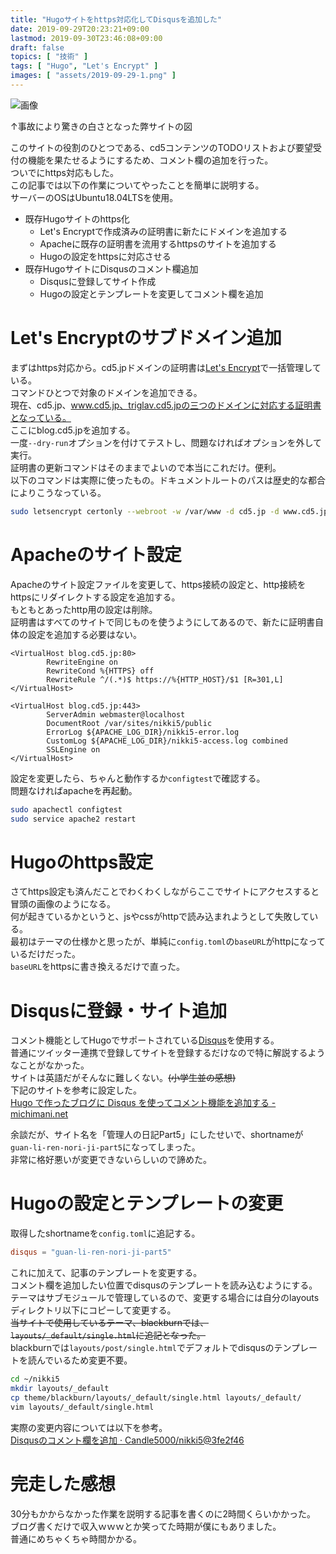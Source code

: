 ```yaml
---
title: "Hugoサイトをhttps対応化してDisqusを追加した"
date: 2019-09-29T20:23:21+09:00
lastmod: 2019-09-30T23:46:08+09:00
draft: false
topics: [ "技術" ]
tags: [ "Hugo", "Let's Encrypt" ]
images: [ "assets/2019-09-29-1.png" ]
---
```


![画像](/assets/2019-09-29-1.png "画像")

↑事故により驚きの白さとなった弊サイトの図

このサイトの役割のひとつである、cd5コンテンツのTODOリストおよび要望受付の機能を果たせるようにするため、コメント欄の追加を行った。  
ついでにhttps対応もした。  
この記事では以下の作業についてやったことを簡単に説明する。  
サーバーのOSはUbuntu18.04LTSを使用。

- 既存Hugoサイトのhttps化
  * Let's Encryptで作成済みの証明書に新たにドメインを追加する
  * Apacheに既存の証明書を流用するhttpsのサイトを追加する
  * Hugoの設定をhttpsに対応させる
- 既存HugoサイトにDisqusのコメント欄追加
  * Disqusに登録してサイト作成
  * Hugoの設定とテンプレートを変更してコメント欄を追加

# Let's Encryptのサブドメイン追加

まずはhttps対応から。cd5.jpドメインの証明書は[Let's Encrypt](https://letsencrypt.org/ja/)で一括管理している。  
コマンドひとつで対象のドメインを追加できる。  
現在、cd5.jp、www.cd5.jp、triglav.cd5.jpの三つのドメインに対応する証明書となっている。  
ここにblog.cd5.jpを追加する。  
一度`--dry-run`オプションを付けてテストし、問題なければオプションを外して実行。  
証明書の更新コマンドはそのままでよいので本当にこれだけ。便利。  
以下のコマンドは実際に使ったもの。ドキュメントルートのパスは歴史的な都合によりこうなっている。

```sh
sudo letsencrypt certonly --webroot -w /var/www -d cd5.jp -d www.cd5.jp -w /var/sites/uruluk/public/ -d triglav.cd5.jp -w /var/sites/nikki5/public/ -d blog.cd5.jp --dry-run
```

# Apacheのサイト設定

Apacheのサイト設定ファイルを変更して、https接続の設定と、http接続をhttpsにリダイレクトする設定を追加する。  
もともとあったhttp用の設定は削除。  
証明書はすべてのサイトで同じものを使うようにしてあるので、新たに証明書自体の設定を追加する必要はない。

```apacheconf
<VirtualHost blog.cd5.jp:80>
        RewriteEngine on
        RewriteCond %{HTTPS} off
        RewriteRule ^/(.*)$ https://%{HTTP_HOST}/$1 [R=301,L]
</VirtualHost>

<VirtualHost blog.cd5.jp:443>
        ServerAdmin webmaster@localhost
        DocumentRoot /var/sites/nikki5/public
        ErrorLog ${APACHE_LOG_DIR}/nikki5-error.log
        CustomLog ${APACHE_LOG_DIR}/nikki5-access.log combined
        SSLEngine on
</VirtualHost>
```

設定を変更したら、ちゃんと動作するか`configtest`で確認する。  
問題なければapacheを再起動。

```sh
sudo apachectl configtest
sudo service apache2 restart
```

# Hugoのhttps設定

さてhttps設定も済んだことでわくわくしながらここでサイトにアクセスすると冒頭の画像のようになる。  
何が起きているかというと、jsやcssがhttpで読み込まれようとして失敗している。  
最初はテーマの仕様かと思ったが、単純に`config.toml`の`baseURL`がhttpになっているだけだった。  
`baseURL`をhttpsに書き換えるだけで直った。

# Disqusに登録・サイト追加

コメント機能としてHugoでサポートされている[Disqus](https://disqus.com/)を使用する。  
普通にツイッター連携で登録してサイトを登録するだけなので特に解説するようなことがなかった。  
サイトは英語だがそんなに難しくない。~~(小学生並の感想)~~  
下記のサイトを参考に設定した。  
[Hugo で作ったブログに Disqus を使ってコメント機能を追加する - michimani.net](https://michimani.net/post/blog-install-disqus-to-hugo/)

余談だが、サイト名を「管理人の日記Part5」にしたせいで、shortnameが`guan-li-ren-nori-ji-part5`になってしまった。  
非常に格好悪いが変更できないらしいので諦めた。

# Hugoの設定とテンプレートの変更

取得したshortnameを`config.toml`に追記する。  

```toml
disqus = "guan-li-ren-nori-ji-part5"
```

これに加えて、記事のテンプレートを変更する。  
コメント欄を追加したい位置でdisqusのテンプレートを読み込むようにする。  
テーマはサブモジュールで管理しているので、変更する場合には自分のlayoutsディレクトリ以下にコピーして変更する。  
~~当サイトで使用しているテーマ、blackburnでは、`layouts/_default/single.html`に追記となった。~~  
blackburnでは`layouts/post/single.html`でデフォルトでdisqusのテンプレートを読んでいるため変更不要。

```sh
cd ~/nikki5
mkdir layouts/_default
cp theme/blackburn/layouts/_default/single.html layouts/_default/
vim layouts/_default/single.html
```

実際の変更内容については以下を参考。  
[Disqusのコメント欄を追加 · Candle5000/nikki5@3fe2f46](https://github.com/Candle5000/nikki5/commit/3fe2f463c146c3fd22bb931484e18dd952417133)

# 完走した感想

30分もかからなかった作業を説明する記事を書くのに2時間くらいかかった。  
ブログ書くだけで収入ｗｗｗとか笑ってた時期が僕にもありました。  
普通にめちゃくちゃ時間かかる。

